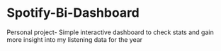 # Spotify-Bi-Dashboard
Personal project- Simple interactive dashboard to check stats and gain more insight into my listening data for the year
